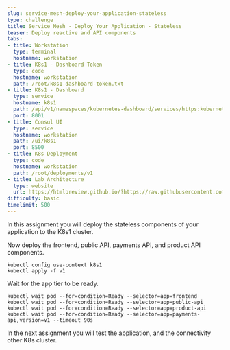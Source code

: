 ```yaml
---
slug: service-mesh-deploy-your-application-stateless
type: challenge
title: Service Mesh - Deploy Your Application - Stateless
teaser: Deploy reactive and API components
tabs:
- title: Workstation
  type: terminal
  hostname: workstation
- title: K8s1 - Dashboard Token
  type: code
  hostname: workstation
  path: /root/k8s1-dashboard-token.txt
- title: K8s1 - Dashboard
  type: service
  hostname: k8s1
  path: /api/v1/namespaces/kubernetes-dashboard/services/https:kubernetes-dashboard:/proxy/
  port: 8001
- title: Consul UI
  type: service
  hostname: workstation
  path: /ui/k8s1
  port: 8500
- title: K8s Deployment
  type: code
  hostname: workstation
  path: /root/deployments/v1
- title: Lab Architecture
  type: website
  url: https://htmlpreview.github.io/?https://raw.githubusercontent.com/hashicorp/field-workshops-consul/master/instruqt-tracks/consul-life-of-a-developer/assets/diagrams/diagrams.html
difficulty: basic
timelimit: 500
---
```

In this assignment you will deploy the stateless components of your application to the K8s1 cluster. <br>


Now deploy the frontend, public API, payments API, and product API components.

```
kubectl config use-context k8s1
kubectl apply -f v1
```

Wait for the app tier to be ready.

```
kubectl wait pod --for=condition=Ready --selector=app=frontend
kubectl wait pod --for=condition=Ready --selector=app=public-api
kubectl wait pod --for=condition=Ready --selector=app=product-api
kubectl wait pod --for=condition=Ready --selector=app=payments-api,version=v1 --timeout 90s
```

In the next assignment you will test the application, and the connectivity other K8s cluster.
